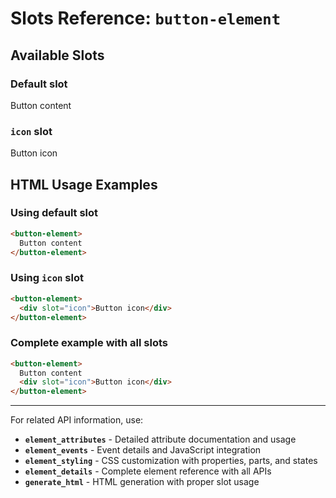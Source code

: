 # Slots Reference: `button-element`




## Available Slots




### Default slot

Button content






### `icon` slot

Button icon







## HTML Usage Examples



### Using default slot

```html
<button-element>
  Button content
</button-element>
```



### Using `icon` slot

```html
<button-element>
  <div slot="icon">Button icon</div>
</button-element>
```



### Complete example with all slots

```html
<button-element>
  Button content
  <div slot="icon">Button icon</div>
</button-element>
```



---

For related API information, use:
- **`element_attributes`** - Detailed attribute documentation and usage
- **`element_events`** - Event details and JavaScript integration
- **`element_styling`** - CSS customization with properties, parts, and states
- **`element_details`** - Complete element reference with all APIs
- **`generate_html`** - HTML generation with proper slot usage
